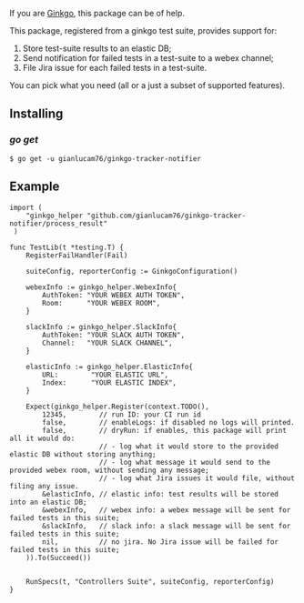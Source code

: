 If you are [Ginkgo](https://onsi.github.io/ginkgo), this package can be of help.

This package, registered from a ginkgo test suite, provides support for:
1. Store test-suite results to an elastic DB;
2. Send notification for failed tests in a test-suite to a webex channel;
3. File Jira issue for each failed tests in a test-suite.

You can pick what you need (all or a just a subset of supported features).

## Installing

### *go get*

    $ go get -u gianlucam76/ginkgo-tracker-notifier

## Example

```
import (
 	"ginkgo_helper "github.com/gianlucam76/ginkgo-tracker-notifier/process_result"
 )
```

```
func TestLib(t *testing.T) {
	RegisterFailHandler(Fail)

	suiteConfig, reporterConfig := GinkgoConfiguration()

 	webexInfo := ginkgo_helper.WebexInfo{
		AuthToken: "YOUR WEBEX AUTH TOKEN",
		Room:      "YOUR WEBEX ROOM",
	}

	slackInfo := ginkgo_helper.SlackInfo{
		AuthToken: "YOUR SLACK AUTH TOKEN",
		Channel:   "YOUR SLACK CHANNEL",
	}
  
 	elasticInfo := ginkgo_helper.ElasticInfo{
		URL:        "YOUR ELASTIC URL",
		Index:      "YOUR ELASTIC INDEX",
	}
  
	Expect(ginkgo_helper.Register(context.TODO(),
		12345,        // run ID: your CI run id
		false,        // enableLogs: if disabled no logs will printed.
		false,        // dryRun: if enables, this package will print all it would do:
		              // - log what it would store to the provided elastic DB without storing anything;
  		              // - log what message it would send to the provided webex room, without sending any message;
 		              // - log what Jira issues it would file, without filing any issue.
		&elasticInfo, // elastic info: test results will be stored into an elastic DB;
		&webexInfo,   // webex info: a webex message will be sent for failed tests in this suite;
		&slackInfo,   // slack info: a slack message will be sent for failed tests in this suite;
		nil,          // no jira. No Jira issue will be failed for failed tests in this suite;
	)).To(Succeed())


	RunSpecs(t, "Controllers Suite", suiteConfig, reporterConfig)
}
```
